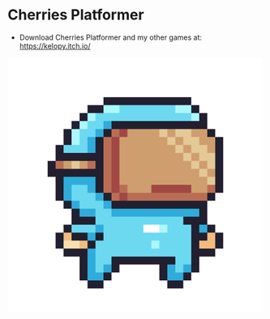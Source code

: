 # Cherries Platformer

- Download Cherries Platformer and my other games at: https://kelopy.itch.io/

![Cherries Platformer](/Assets/virtual_guy.png)
